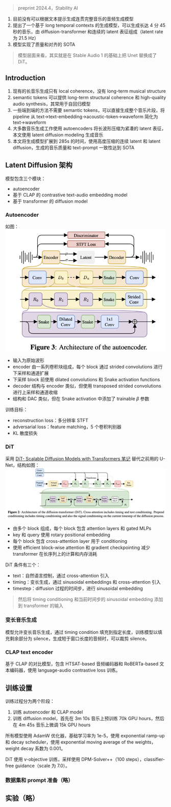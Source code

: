 > preprint 2024.4，Stability AI

1. 目前没有可以根据文本提示生成连贯完整音乐的音频生成模型
2. 提出了一个基于 long temporal contexts 的生成模型，可以生成长达 4 分 45 秒的音乐，由 diffusion-transformer 和连续的 latent 表征组成（latent rate 为 21.5 Hz）
3. 模型实现了质量和对齐的 SOTA

> 模型层面来看，其实就是在 Stable Audio 1 的基础上把 Unet 替换成了 DiT。

## Introduction

1. 现有的长音乐生成只有 local coherence，没有 long-term musical structure
2. semantic tokens 可以提供 long-term structural coherence 和 high-quality audio synthesis，其常用于自回归模型
3. 一些端到端的方法不需要 semantic tokens，可以直接生成整个音乐片段，将 pipeline 从 text→text-embedding→acoustic-token→waveform 简化为 text→waveform
4. 大多数音乐生成工作使用 autoencoders 将长波形压缩为紧凑的 latent 表征，本文使用 latent diffusion modeling 生成音乐
5. 本文将生成模型扩展到 285s 的时间，使用高度压缩的连续 latent 和 latent diffusion，生成的音乐质量和 text-prompt 一致性达到 SOTA

## Latent Diffusion 架构

模型包含三个模块：
+ autoencoder
+ 基于 CLAP 的 contrastive text-audio embedding model
+ 基于 transformer 的 diffusion model

### Autoencoder

如图：
![](image/Pasted%20image%2020241231105138.png)

+ 输入为原始波形
+ encoder 由一系列卷积块组成，每个 block 通过 strided convolutions 进行下采样和通道扩展
+ 下采样 block 前使用 dilated convolutions 和 Snake activation functions
+ decoder 结构与 encoder 类似，但使用 transposed strided convolutions 进行上采样和通道收缩
+ 结构和 DAC 类似，但在 Snake activation 中添加了 trainable $\beta$ 参数

训练目标：
+ reconstruction loss：多分辨率 STFT
+ adversarial loss：feature matching，5 个卷积判别器
+ KL 散度损失

### DiT

采用 [DiT- Scalable Diffusion Models with Transformers 笔记](../图像合成系列论文阅读笔记/DiT-%20Scalable%20Diffusion%20Models%20with%20Transformers%20笔记.md) 替代之前用的 U-Net，结构如图：
![](image/Pasted%20image%2020241231105815.png)

+ 由多个 block 组成，每个 block 包含 attention layers 和 gated MLPs
+ key 和 query 使用 rotary positional embedding
+ 每个 block 包含 cross-attention layer 用于 conditioning
+ 使用 efficient block-wise attention 和 gradient checkpointing 减少 transformer 在长序列上的计算和内存消耗

DiT 条件有三个：
+ text：自然语言控制，通过 cross-attention 引入
+ timing：变长生成，通过 sinusoidal embeddings 和 cross-attention 引入
+ timestep：diffusion 过程的时间步，进行 sinusoidal embedding 
> 然后将 timing conditioning 和当前时间步的 sinusoidal embedding 添加到 transformer 的输入

### 变长音乐生成

模型允许变长音乐生成，通过 timing condition 填充到指定长度，训练模型以填充剩余部分为 silence，生成短于窗口长度的音频时，可以裁剪 silence。

### CLAP text encoder

基于 CLAP 的对比模型，包含 HTSAT-based 音频编码器和 RoBERTa-based 文本编码器，使用 language-audio contrastive loss 训练。

## 训练设置

训练过程分为两个阶段：
1. 训练 autoencoder 和 CLAP model
2. 训练 diffusion model，首先在 3m 10s 音乐上预训练 70k GPU hours，然后在 4m 45s 音乐上微调 15k GPU hours

所有模型使用 AdamW 优化器，基础学习率为 1e-5，使用 exponential ramp-up 和 decay scheduler，使用 exponential moving average of the weights，weight decay 系数为 0.001。

DiT 使用 v-objective 训练，采样使用 DPM-Solver++（100 steps），classifier-free guidance（scale 为 7.0）。

### 数据集和 prompt 准备（略）

## 实验（略）
